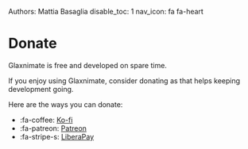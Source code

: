 Authors: Mattia Basaglia
disable_toc: 1
nav_icon: fa fa-heart

# Donate

Glaxnimate is free and developed on spare time.

If you enjoy using Glaxnimate, consider donating as that helps keeping development going.

Here are the ways you can donate:

* :fa-coffee: [Ko-fi](https://ko-fi.com/glaxdragon)
* :fa-patreon: [Patreon](https://www.patreon.com/glax)
* :fa-stripe-s: [LiberaPay](https://liberapay.com/Glaxnimate/)
